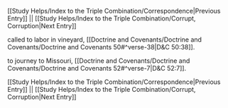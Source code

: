 [[Study Helps/Index to the Triple Combination/Correspondence|Previous Entry]]  ||  [[Study Helps/Index to the Triple Combination/Corrupt, Corruption|Next Entry]]

 called to labor in vineyard, [[Doctrine and Covenants/Doctrine and Covenants/Doctrine and Covenants 50#^verse-38|D&C 50:38]].

 to journey to Missouri, [[Doctrine and Covenants/Doctrine and Covenants/Doctrine and Covenants 52#^verse-7|D&C 52:7]].

[[Study Helps/Index to the Triple Combination/Correspondence|Previous Entry]]  ||  [[Study Helps/Index to the Triple Combination/Corrupt, Corruption|Next Entry]]